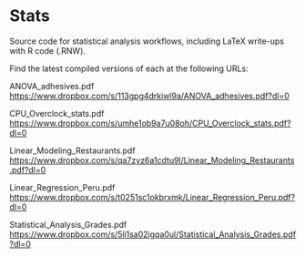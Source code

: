 # Stats
Source code for statistical analysis workflows, including LaTeX write-ups with R code (.RNW).

Find the latest compiled versions of each at the following URLs:

ANOVA_adhesives.pdf 
https://www.dropbox.com/s/113gpg4drkiwl9a/ANOVA_adhesives.pdf?dl=0

CPU_Overclock_stats.pdf 
https://www.dropbox.com/s/umhe1ob9a7u08oh/CPU_Overclock_stats.pdf?dl=0

Linear_Modeling_Restaurants.pdf 
https://www.dropbox.com/s/qa7zyz6a1cdtu9l/Linear_Modeling_Restaurants.pdf?dl=0

Linear_Regression_Peru.pdf 
https://www.dropbox.com/s/t0251sc1okbrxmk/Linear_Regression_Peru.pdf?dl=0

Statistical_Analysis_Grades.pdf 
https://www.dropbox.com/s/5li1sa02jgqa0ul/Statistical_Analysis_Grades.pdf?dl=0
